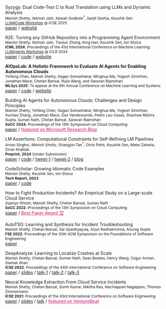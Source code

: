 <span class="pubtitle">Syzygy: Dual Code-Test C to Rust Translation using LLMs and Dynamic Analysis</span><br>
<span style="font-size:85%">
Manish Shetty<sup>*</sup>, Naman Jain<sup>*</sup>, Adwait Godbole<sup>*</sup>,
Sanjit Seshia, Koushik Sen<br>
[LLM4Code Workshop](https://llm4code.github.io/) @ ICSE 2025  </span> <br>
<a href="https://syzygy-project.github.io/assets/paper.pdf">paper</a> / 
<a href="https://syzygy-project.github.io/">website</a>

<span class="pubtitle">R2E: Turning any GitHub Repository into a Programming Agent Environment</span><br>
<span style="font-size:85%">
Manish Shetty<sup>*</sup>, Naman Jain<sup>*</sup>, 
Tianjun Zhang, King Han, Koushik Sen, Ion Stoica<br>
**ICML 2024**: Proceedings of the 41st International Conference on Machine Learning <br> 
[LLMAgents Workshop](https://llmagents.github.io/) @ ICLR 2024 </span> <br>
<a href="https://r2e.dev/pdfs/paper.pdf">paper</a> / 
<a href="https://github.com/r2e-project/r2e">code</a> /
<a href="https://r2e.dev/">website</a>

**AIOpsLab: A Holistic Framework to Evaluate AI Agents for Enabling Autonomous Clouds** <br>
<span style="font-size:85%"> Yinfang Chen, Manish Shetty, Gagan Somashekar, Minghua Ma, Yogesh Simmhan, Jonathan Mace, Chetan Bansal, Rujia Wang, and Saravan Rajmohan <br>
**MLSys 2025**: To appear at the 9th Annual Conference on Machine Learning and Systems </span> <br>
<a href="https://www.microsoft.com/en-us/research/uploads/prod/2024/10/arxiv_AIOpsLab.pdf">paper</a> /
<a href="https://github.com/microsoft/AIOpsLab">code</a> /
<a href="https://microsoft.github.io/AIOpsLab/">website</a>


<span class="pubtitle">Building AI Agents for Autonomous Clouds: Challenges and Design Principles</span><br>
<span style="font-size:85%">
Manish Shetty, Yinfang Chen, Gagan Somashekar, Minghua Ma, Yogesh Simmhan, Xuchao Zhang, Jonathan Mace, Dax Vandevoorde, Pedro Las-Casas, Shachee Mishra Gupta, Suman Nath, Chetan Bansal, Saravan Rajmohan<br>
**SoCC 2024**: Proceedings of the 14th Symposium on Cloud Computing </span> <br>
<a href="https://arxiv.org/abs/2407.12165">paper</a> / <a href="https://www.microsoft.com/en-us/research/blog/research-focus-week-of-november-11-2024/"
  style="color: #D33682; font-weight: 500;"> featured on Microsoft Research Blog</a>
<!-- /  -->
<!-- <a href="https://github.com/r2e-project/r2e">code</a> / -->
<!-- <a href="https://r2e.dev/">website</a> -->



<span class="pubtitle">LM Assertions: Computational Constraints for Self-Refining LM Pipelines</span><br>
<span style="font-size:85%">Arnav Singhvi<sup>*</sup>, Manish Shetty<sup>*</sup>, Shangyin Tan<sup>*</sup>, Chris Potts,
  Koushik Sen, Matei Zaharia, Omar Khattab<br>
**Preprint, 2024** (Under Submission)</span> <br>
<a href="/pdf/preprints/lm-assert.pdf">paper</a> /
<a href="https://github.com/stanfordnlp/dspy/blob/main/dspy/primitives/assertions.py">code</a> /
<a href="https://twitter.com/lateinteraction/status/1735326551393161563">tweet-1</a> /
<a href="https://twitter.com/lateinteraction/status/1755337965751198042">tweet-2</a> /
<a href="/blog/scrivings/dspy-assertions-a-pr-reviews-pov/">blog</a>




<span class="pubtitle">CodeScholar: Growing Idiomatic Code Examples</span><br>
<span style="font-size:85%">Manish Shetty, Koushik Sen, Ion Stoica <br>
**Tech Report, 2023** </span> <br>
<a href="https://arxiv.org/abs/2312.15157">paper</a> /
<a href="https://github.com/tart-proj/codescholar">code</a>




<!-- <span class="pubtitle">Large-scale Performance Characterization of Distributed Graph Processing Frameworks</span><br>
<span style="font-size:85%">Altan Haan<sup>*</sup>, Manish Shetty<sup>*</sup><br>
technical report, 2023 </span> <br>
<a href="/pdf/preprints/graph-study.pdf">paper</a> -->
<!-- <a href="">code</a> / -->
<!-- <a href="">blog</a> -->



<span class="pubtitle">How to Fight Production Incidents? An Empirical Study on a Large-scale Cloud Service</span><br>
<span style="font-size:85%">Supriyo Ghosh, Manish Shetty, Chetan Bansal, Suman Nath <br>
  **SoCC 2022**: Proceedings of the 13th Symposium on Cloud Computing </span> <br>
<a href="https://dl.acm.org/doi/10.1145/3542929.3563482">paper</a> / <a
  href="https://twitter.com/ACMSoCC/status/1590128032886685696?s=20" style="color: #D33682; font-weight: 500;">Best
  Paper Award 🏆</a>



<span class="pubtitle">AutoTSG: Learning and Synthesis for Incident Troubleshooting</span><br>
<span style="font-size:85%">Manish Shetty, Chetan Bansal, Sai Upadhyayula, Arjun Radhakrishna, Anurag Gupta <br>
  **FSE 2022**: Proceedings of the 30th ACM Symposium on the Foundations of Software Engineering </span> <br>
<a href="https://arxiv.org/pdf/2205.13457.pdf">paper</a>



<span class="pubtitle">DeepAnalyze: Learning to Localize Crashes at Scale</span><br>
<span style="font-size:85%">Manish Shetty, Chetan Bansal, Suman Nath, Sean Bowles, Henry Wang, Ozgur Arman, Siamak Ahari
  <br>
  **ICSE 2022**: Proceedings of the 44th International Conference on Software Engineering </span> <br>
<a href="https://arxiv.org/pdf/2109.14326.pdf">paper</a> /
<a href="/pdf/slides/DeepAnalyze_ICSE_2022.pdf">slides</a> /
<a href="https://youtu.be/UqwcSTiIP_I">talk-1</a> /
<a href="https://youtu.be/aFZni_d-Sc0">talk-2</a> /
<a href="https://youtu.be/bT5B30qAaW0">talk-3</a>




<span class="pubtitle">Neural Knowledge Extraction From Cloud Service Incidents</span><br>
<span style="font-size:85%"> Manish Shetty, Chetan Bansal, Sumit Kumar, Nikitha Rao, Nachiappan Nagappan, Thomas
  Zimmermann <br>
  **ICSE 2021**: Proceedings of the 43rd International Conference on Software Engineering </span> <br>
<a href="https://arxiv.org/abs/2007.05505">paper</a> /
<a href="pdf/slides/SoftNER_ICSE_2021.pdf">slides</a> /
<a href="https://youtu.be/nObO7Q9NlcA">talk</a> /
<a href="https://venturebeat.com/2020/07/14/microsofts-softner-ai-uses-unsupervised-learning-to-help-triage-cloud-service-outages/"
  style="color: #D33682; font-weight: 500;"> featured on VentureBeat</a>
<!-- <a href="" style="color: #D33682;">Distinguished paper award nomination </a> -->
